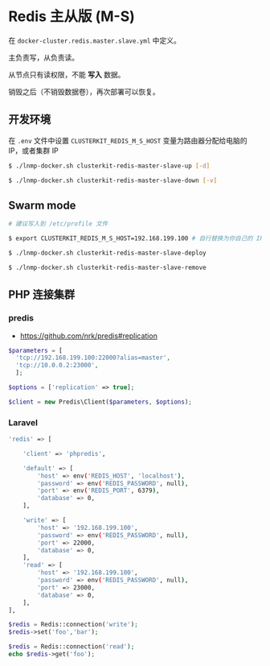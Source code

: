 # Redis 主从版 (M-S)

在 `docker-cluster.redis.master.slave.yml` 中定义。

主负责写，从负责读。

从节点只有读权限，不能 **写入** 数据。

销毁之后（不销毁数据卷），再次部署可以恢复。

## 开发环境

在 `.env` 文件中设置 `CLUSTERKIT_REDIS_M_S_HOST` 变量为路由器分配给电脑的 IP，或者集群 IP

```bash
$ ./lnmp-docker.sh clusterkit-redis-master-slave-up [-d]

$ ./lnmp-docker.sh clusterkit-redis-master-slave-down [-v]
```

## Swarm mode

```bash
# 建议写入到 /etc/profile 文件

$ export CLUSTERKIT_REDIS_M_S_HOST=192.168.199.100 # 自行替换为你自己的 IP

$ ./lnmp-docker.sh clusterkit-redis-master-slave-deploy

$ ./lnmp-docker.sh clusterkit-redis-master-slave-remove
```

## PHP 连接集群

### predis

* https://github.com/nrk/predis#replication

```php
$parameters = [
  'tcp://192.168.199.100:22000?alias=master',
  'tcp://10.0.0.2:23000',
  ];

$options = ['replication' => true];

$client = new Predis\Client($parameters, $options);
```

### Laravel

```bash
'redis' => [

    'client' => 'phpredis',

    'default' => [
        'host' => env('REDIS_HOST', 'localhost'),
        'password' => env('REDIS_PASSWORD', null),
        'port' => env('REDIS_PORT', 6379),
        'database' => 0,
    ],

    'write' => [
        'host' => '192.168.199.100',
        'password' => env('REDIS_PASSWORD', null),
        'port' => 22000,
        'database' => 0,
    ],
    'read' => [
        'host' => '192.168.199.100',
        'password' => env('REDIS_PASSWORD', null),
        'port' => 23000,
        'database' => 0,
    ],
],
```

```php
$redis = Redis::connection('write');
$redis->set('foo','bar');

$redis = Redis::connection('read');
echo $redis->get('foo');
```
